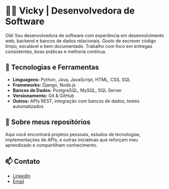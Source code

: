 # 👩‍💻 Vicky | Desenvolvedora de Software

Olá! Sou desenvolvedora de software com experiência em desenvolvimento web, backend e bancos de dados relacionais. Gosto de escrever código limpo, escalável e bem documentado. Trabalho com foco em entregas consistentes, boas práticas e melhoria contínua.

## 💼 Tecnologias e Ferramentas

- **Linguagens:** Python, Java, JavaScript, HTML, CSS, SQL  
- **Frameworks:** Django, Node.js  
- **Bancos de Dados:** PostgreSQL, MySQL, SQL Server  
- **Versionamento:** Git & GitHub  
- **Outros:** APIs REST, integração com bancos de dados, testes automatizados

## 📌 Sobre meus repositórios

Aqui você encontrará projetos pessoais, estudos de tecnologias, implementações de APIs, e outras iniciativas que reforçam meu aprendizado e compartilham conhecimento.

## 📫 Contato

- [LinkedIn](https://https://www.linkedin.com/in/victoria-peixoto-de-oliveira-154970356/)
- [Email](mailto:galaxy.o.peixoto@gmail.com)
<!-- Estatísticas do GitHub (opcional, remova se não quiser) -->
<!--
![Vicky's GitHub stats](https://github-readme-stats.vercel.app/api?username=seu-usuario&show_icons=true&theme=default)
-->

